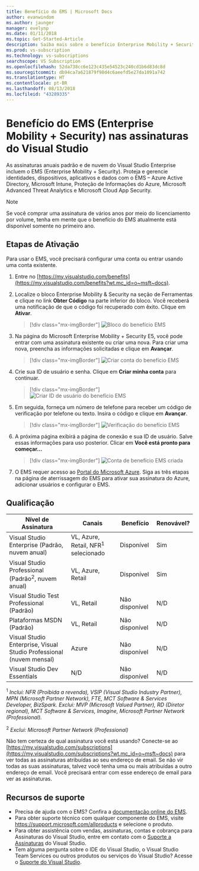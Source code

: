 ```yaml
---
title: Benefício do EMS | Microsoft Docs
author: evanwindom
ms.author: jaunger
manager: evelynp
ms.date: 01/11/2018
ms.topic: Get-Started-Article
description: Saiba mais sobre o benefício Enterprise Mobility + Security incluído em sua assinatura do Visual Studio.
ms.prod: vs-subscription
ms.technology: vs-subscriptions
searchscope: VS Subscription
ms.openlocfilehash: 52da738cc6e123c435e54523c240cd1b6d83dc8d
ms.sourcegitcommit: db94ca7a621879f98d4c6aeefd5e27da1091a742
ms.translationtype: HT
ms.contentlocale: pt-BR
ms.lasthandoff: 08/13/2018
ms.locfileid: "43289335"
---
```

# <a name="enterprise-mobility--security-ems-in-visual-studio-subscriptions"></a>Benefício do EMS (Enterprise Mobility + Security) nas assinaturas do Visual Studio

As assinaturas anuais padrão e de nuvem do Visual Studio Enterprise incluem o EMS (Enterprise Mobility + Security).  Proteja e gerencie identidades, dispositivos, aplicativos e dados com o EMS – Azure Active Directory, Microsoft Intune, Proteção de Informações do Azure, Microsoft Advanced Threat Analytics e Microsoft Cloud App Security.

> [!NOTE]
> Se você comprar uma assinatura de vários anos por meio do licenciamento por volume, tenha em mente que o benefício do EMS atualmente está disponível somente no primeiro ano.  

## <a name="activation-steps"></a>Etapas de Ativação

Para usar o EMS, você precisará configurar uma conta ou entrar usando uma conta existente.

1.  Entre no [https://my.visualstudio.com/benefits](https://my.visualstudio.com/benefits?wt.mc_id=o~msft~docs).

2.  Localize o bloco Enterprise Mobility & Security na seção de Ferramentas e clique no link **Obter Código** na parte inferior do bloco.   Você receberá uma notificação de que o código foi recuperado com êxito.  Clique em **Ativar**.
    > [!div class="mx-imgBorder"]
    > ![Bloco do benefício EMS](_img\vs-ems\vs-ems-tile.png)

2.  Na página do Microsoft Enterprise Mobility + Security E5, você pode entrar com uma assinatura existente ou criar uma nova.  Para criar uma nova, preencha as informações solicitadas e clique em **Avançar**.
    > [!div class="mx-imgBorder"]
    > ![Criar conta do benefício EMS](_img\vs-ems\vs-ems-create-account-cropped.png)

3. Crie sua ID de usuário e senha.  Clique em **Criar minha conta** para continuar.
    > [!div class="mx-imgBorder"]
    > ![Criar ID de usuário do benefício EMS](_img\vs-ems\vs-ems-userID-cropped.png)

4.  Em seguida, forneça um número de telefone para receber um código de verificação por telefone ou texto.  Insira o código e clique em **Avançar**.
    > [!div class="mx-imgBorder"]
    > ![Verificação do benefício EMS](_img\vs-ems\vs-ems-robot-cropped.png)

5.  A próxima página exibirá a página de conexão e sua ID de usuário.  Salve essas informações para uso posterior.  Clicar em **Você está pronto para começar…**
    > [!div class="mx-imgBorder"]
    > ![Conta de benefício EMS criada](_img\vs-ems\vs-ems-save-info-cropped.png)

6.  O EMS requer acesso ao [Portal do Microsoft Azure](https://azure.microsoft.com).  Siga as três etapas na página de aterrissagem do EMS para ativar sua assinatura do Azure, adicionar usuários e configurar o EMS.

## <a name="eligibility"></a>Qualificação
| Nível de Assinatura                                                 |     Canais                                            | Benefício                                                          | Renovável?    |
|--------------------------------------------------------------------|---------------------------------------------------------|------------------------------------------------------------------|---------------|
| Visual Studio Enterprise (Padrão, nuvem anual)   | VL, Azure, Retail, NFR<sup>1</sup> selecionado | Disponível       |  Sim          |
| Visual Studio Professional (Padrão<sup>2</sup>, nuvem anual) | VL, Azure, Retail                                       | Disponível                                                            |  Sim          |
| Visual Studio Test Professional (Padrão)                         | VL, Retail                                              | Não disponível                                             |  N/D          |
| Plataformas MSDN (Padrão)                                          | VL, Retail                                              | Não disponível                                              |  N/D          |
| Visual Studio Enterprise, Visual Studio Professional (nuvem mensal) | Azure | Não disponível | N/D |
| Visual Studio Dev Essentials | N/D  | Não disponível |N/D |

<sup>1</sup>  *Inclui:  NFR (Proibida a revenda), VSIP (Visual Studio Industry Partner), MPN (Microsoft Partner Network), FTE, MCT Software & Services Developer, BizSpark.  Exclui: MVP (Microsoft Valued Partner), RD (Diretor regional), MCT Software & Services, Imagine, Microsoft Partner Network (Professional).*

<sup>2</sup> *Exclui: Microsoft Partner Network (Professional)*

Não tem certeza de qual assinatura você está usando?  Conecte-se ao [https://my.visualstudio.com/subscriptions](https://my.visualstudio.com/subscriptions?wt.mc_id=o~msft~docs) para ver todas as assinaturas atribuídas ao seu endereço de email. Se não vir todas as suas assinaturas, talvez você tenha uma ou mais atribuídas a outro endereço de email.  Você precisará entrar com esse endereço de email para ver as assinaturas.

## <a name="support-resources"></a>Recursos de suporte
-  Precisa de ajuda com o EMS?  Confira a [documentação online do EMS](/enterprise-mobility-security/).
-  Para obter suporte técnico com qualquer componente do EMS, visite https://support.microsoft.com/allproducts e selecione o produto.
-  Para obter assistência com vendas, assinaturas, contas e cobrança para Assinaturas do Visual Studio, entre em contato com o [Suporte a Assinaturas](https://visualstudio.microsoft.com/subscriptions/support/) do Visual Studio.
-  Tem alguma pergunta sobre o IDE do Visual Studio, o Visual Studio Team Services ou outros produtos ou serviços do Visual Studio?  Acesse o [Suporte do Visual Studio](https://visualstudio.microsoft.com/support/).